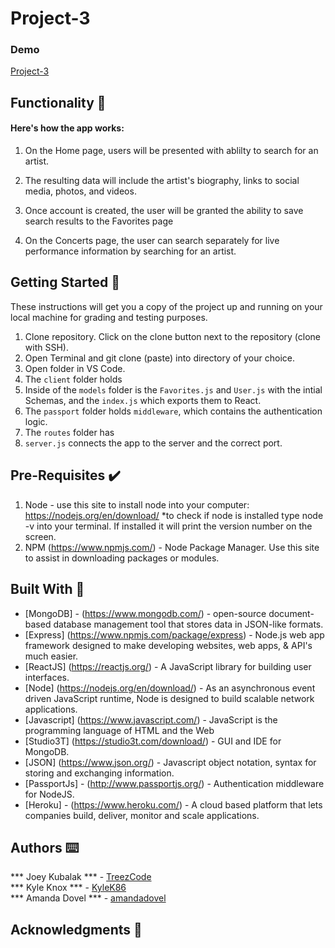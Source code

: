 # Project-3

### Demo

<a href="https://project-3-music-app.herokuapp.com">Project-3</a>


## Functionality 💪
#### Here's how the app works: 
1. On the Home page, users will be presented with ablilty to search for an artist. 

2. The resulting data will include the artist's biography, links to social media, photos, and videos.

3. Once account is created, the user will be granted the ability to save search results to the Favorites page 

4. On the Concerts page, the user can search separately for live performance information by searching for an artist.

## Getting Started 🏁

These instructions will get you a copy of the project up and running on your local machine for grading and testing purposes. 

1. Clone repository. Click on the clone button next to the repository (clone with SSH). 
2. Open Terminal and git clone (paste) into directory of your choice. 
3. Open folder in VS Code. 
4. The `client` folder holds 
5. Inside of the `models` folder is the `Favorites.js` and `User.js` with the intial Schemas, and the `index.js` which exports them to React.
6. The `passport` folder holds `middleware`, which contains the authentication logic.
7. The `routes` folder has
8. `server.js` connects the app to the server and the correct port. 

## Pre-Requisites ✔️

1. Node - use this site to install node into your computer: https://nodejs.org/en/download/
    *to check if node is installed type node -v into your terminal. If installed it will print the version number on the screen.
2. NPM (https://www.npmjs.com/) - Node Package Manager. Use this site to assist in downloading packages or modules. 

## Built With 🔧

* [MongoDB] - (https://www.mongodb.com/) - open-source document-based database management tool that stores data in JSON-like formats. 
* [Express] (https://www.npmjs.com/package/express) - Node.js web app framework designed to make developing websites, web apps, & API's much easier.
* [ReactJS] (https://reactjs.org/) - A JavaScript library for building user interfaces.
* [Node] (https://nodejs.org/en/download/) - As an asynchronous event driven JavaScript runtime, Node is designed to build scalable network applications. 
* [Javascript] (https://www.javascript.com/) - JavaScript is the programming language of HTML and the Web
* [Studio3T] (https://studio3t.com/download/) -  GUI and IDE for MongoDB.
* [JSON] (https://www.json.org/) - Javascript object notation, syntax for storing and exchanging information. 
* [PassportJs] - (http://www.passportjs.org/) - Authentication middleware for NodeJS. 
* [Heroku] - (https://www.heroku.com/) - A cloud based platform that lets companies build, deliver, monitor and scale applications.
 

## Authors ⌨️

*** Joey Kubalak *** - [TreezCode](https://github.com/TreezCode)
<br>
*** Kyle Knox *** - [KyleK86](https://github.com/KyleK86)
<br>
*** Amanda Dovel *** - [amandadovel](https://github.com/amandadovel)
<br>

## Acknowledgments 🌟

